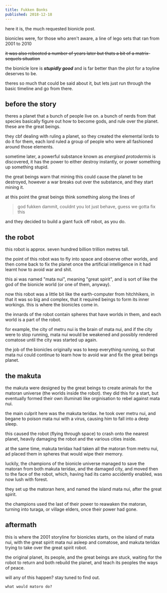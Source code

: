 ```yaml
---
title: Fukken Bonks
published: 2018-12-18
---
```


here it is, the much requested bionicle post.

bionicles were, for those who aren't aware, a line of lego sets that ran from 2001 to 2010

~~it was also rebooted a number of years later but thats a bit of a matrix-sequels situation~~

the bionicle lore is ***stupidly good*** and is far better than the plot for a toyline deserves to be.

theres so much that could be said about it, but lets just run through the basic timeline and go from there.

## before the story

theres a planet that a bunch of people live on. a bunch of nerds from that species basically figure out how to become gods, and rule over the planet. these are the great beings.

they cbf dealing with ruling a planet, so they created the elemental lords to do it for them, each lord ruled a group of people who were all fashioned around those elements.

sometime later, a powerful substance known as *energised protodermis* is discovered, it has the power to either destroy instantly, or power something up something stupid.

the great beings warn that mining this could cause the planet to be destroyed, however a war breaks out over the substance, and they start mining it.

at this point the great beings think something along the lines of

> god fukken dammit, couldnt you lot just behave, guess we gotta fix this

and they decided to build a giant fuck off robot, as you do.

## the robot

this robot is approx. seven hundred billion trillion metres tall.

the point of this robot was to fly into space and observe other worlds, and then come back to fix the planet once the artificial intelligence in it had learnt how to avoid war and shit.

this ai was named "mata nui", meaning "great spirit", and is sort of like the god of the bionicle world (or one of them, anyway).

now this robot was a little bit like the earth-computer from hitchhikers, in that it was so big and complex, that it required beings to form its inner workings. this is where the bionicles come in.

the innards of the robot contain spheres that have worlds in them, and each world is a part of the robot.

for example, the city of metru nui is the brain of mata nui, and if the city were to stop running, mata nui would be weakened and possibly rendered comatose until the city was started up again.

the job of the bionicles originally was to keep everything running, so that mata nui could continue to learn how to avoid war and fix the great beings planet.

## the makuta

the makuta were designed by the great beings to create animals for the matoran universe (the worlds inside the robot). they did this for a start, but eventually formed their own illuminati like orginisation to rebel against mata nui.

the main culprit here was the makuta teridax. he took over metru nui, and begane to poison mata nui with a virus, causing him to fall into a deep sleep.

this caused the robot (flying through space) to crash onto the nearest planet, heavily damaging the robot and the various cities inside.

at the same time, makuta teridax had taken all the matoran from metru nui, ad placed them in spheres that would wipe their memory.

luckily, the champions of the bionicle universe managed to save the matoran from both makuta teridax, and the damaged city, and moved then to the face of the robot, which, having had its camo accidently enabled, was now lush with forest.

they set up the matoran here, and named the island mata nui, after the great spirit.

the champions used the last of their power to reawaken the matoran, turning into turaga, or village elders, once their power had gone.

## aftermath

this is where the 2001 storyline for bionicles starts, on the island of mata nui, with the great spirit mata nui asleep and comatose, and makuta teridax trying to take over the great spirit robot.

the original planet, its people, and the great beings are stuck, waiting for the robot to return and both rebuild the planet, and teach its peoples the ways of peace.

will any of this happen? stay tuned to find out.

`what would matoro do?`

